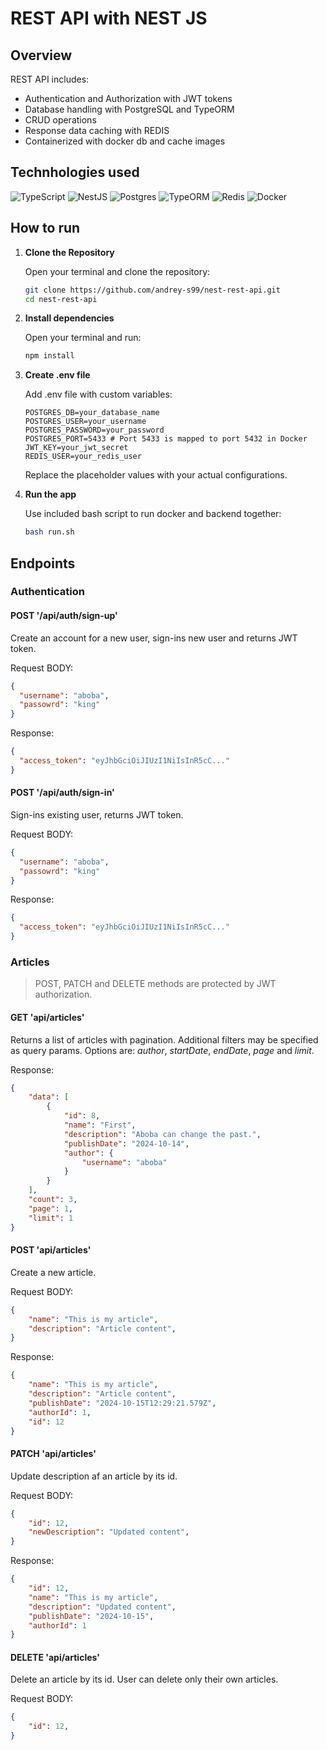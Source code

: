 # REST API with NEST JS

## Overview
REST API includes:
- Authentication and Authorization with JWT tokens
- Database handling with PostgreSQL and TypeORM
- CRUD operations
- Response data caching with REDIS
- Containerized with docker db and cache images

## Technhologies used
![TypeScript](https://img.shields.io/badge/TypeScript-007ACC?style=for-the-badge&logo=typescript&logoColor=white)
![NestJS](https://img.shields.io/badge/nestjs-E0234E?style=for-the-badge&logo=nestjs&logoColor=white)
![Postgres](https://img.shields.io/badge/PostgreSQL-316192?style=for-the-badge&logo=postgresql&logoColor=white)
![TypeORM](https://img.shields.io/badge/typeorm-FE0803?style=for-the-badge&logo=typeorm&logoColor=white)
![Redis](https://img.shields.io/badge/redis-CC0000.svg?&style=for-the-badge&logo=redis&logoColor=white)
![Docker](https://img.shields.io/badge/Docker-2CA5E0?style=for-the-badge&logo=docker&logoColor=white)

## How to run
1. **Clone the Repository**

   Open your terminal and clone the repository:

   ```bash
   git clone https://github.com/andrey-s99/nest-rest-api.git
   cd nest-rest-api
   ```
2. **Install dependencies**

   Open your terminal and run:

   ```bash
   npm install
   ```
   
3. **Create .env file**

   Add .env file with custom variables:

   ```dotenv
   POSTGRES_DB=your_database_name
   POSTGRES_USER=your_username
   POSTGRES_PASSWORD=your_password
   POSTGRES_PORT=5433 # Port 5433 is mapped to port 5432 in Docker
   JWT_KEY=your_jwt_secret
   REDIS_USER=your_redis_user
   ```
   Replace the placeholder values with your actual configurations.
   
4. **Run the app**
  
    Use included bash script to run docker and backend together:
     ```bash
     bash run.sh
     ```

## Endpoints
### Authentication
#### POST '/api/auth/sign-up'
Create an account for a new user, sign-ins new user and returns JWT token.

Request BODY:
```json
{
  "username": "aboba",
  "passowrd": "king"
}
```
Response:
```json
{
  "access_token": "eyJhbGciOiJIUzI1NiIsInR5cC..."
}
```
#### POST '/api/auth/sign-in'
Sign-ins existing user, returns JWT token.

Request BODY:
```json
{
  "username": "aboba",
  "passowrd": "king"
}
```
Response:
```json
{
  "access_token": "eyJhbGciOiJIUzI1NiIsInR5cC..."
}
```
### Articles
> POST, PATCH and DELETE methods are protected by JWT authorization.
#### GET 'api/articles'
Returns a list of articles with pagination. 
Additional filters may be specified as query params. Options are: _author_, _startDate_, _endDate_, _page_ and _limit_.

Response:
```json
{
    "data": [
        {
            "id": 8,
            "name": "First",
            "description": "Aboba can change the past.",
            "publishDate": "2024-10-14",
            "author": {
                "username": "aboba"
            }
        }
    ],
    "count": 3,
    "page": 1,
    "limit": 1
}
```
#### POST 'api/articles'
Create a new article.

Request BODY:
```json
{
    "name": "This is my article",
    "description": "Article content",
}
```
Response:
```json
{
    "name": "This is my article",
    "description": "Article content",
    "publishDate": "2024-10-15T12:29:21.579Z",
    "authorId": 1,
    "id": 12
}
```
#### PATCH 'api/articles'
Update description af an article by its id.

Request BODY:
```json
{
    "id": 12,
    "newDescription": "Updated content",
}
```
Response:
```json
{
    "id": 12,
    "name": "This is my article",
    "description": "Updated content",
    "publishDate": "2024-10-15",
    "authorId": 1
}
```
#### DELETE 'api/articles'
Delete an article by its id. User can delete only their own articles.

Request BODY:
```json
{
    "id": 12,
}
```

